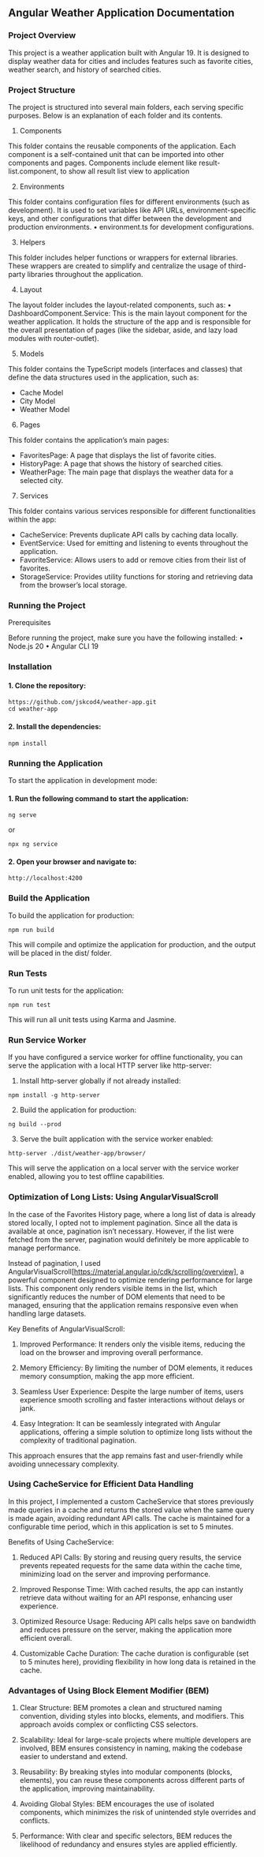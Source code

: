 ## Angular Weather Application Documentation

### Project Overview

This project is a weather application built with Angular 19. It is designed to display weather data for cities and includes features such as favorite cities, weather search, and history of searched cities.

###  Project Structure

The project is structured into several main folders, each serving specific purposes. Below is an explanation of each folder and its contents.

1. Components

This folder contains the reusable components of the application. Each component is a self-contained unit that can be imported into other components and pages. Components include element like result-list.component, to show all result list view to application

2. Environments

This folder contains configuration files for different environments (such as development). It is used to set variables like API URLs, environment-specific keys, and other configurations that differ between the development and production environments.
• environment.ts for development configurations.

3. Helpers

This folder includes helper functions or wrappers for external libraries. These wrappers are created to simplify and centralize the usage of third-party libraries throughout the application.

4. Layout

The layout folder includes the layout-related components, such as:
• DashboardComponent.Service: This is the main layout component for the weather application. It holds the structure of the app and is responsible for the overall presentation of pages (like the sidebar, aside, and lazy load modules with router-outlet).

5. Models

This folder contains the TypeScript models (interfaces and classes) that define the data structures used in the application, such as:
- Cache Model
- City Model
- Weather Model

6. Pages

This folder contains the application’s main pages:
- FavoritesPage: A page that displays the list of favorite cities.
- HistoryPage: A page that shows the history of searched cities.
- WeatherPage: The main page that displays the weather data for a selected city.

7. Services

This folder contains various services responsible for different functionalities within the app:
- CacheService: Prevents duplicate API calls by caching data locally.
- EventService: Used for emitting and listening to events throughout the application.
- FavoriteService: Allows users to add or remove cities from their list of favorites.
- StorageService: Provides utility functions for storing and retrieving data from the browser’s local storage.

### Running the Project

Prerequisites

Before running the project, make sure you have the following installed:
• Node.js 20
• Angular CLI 19

### Installation

#### 1. Clone the repository:

```
https://github.com/jskcod4/weather-app.git
cd weather-app
```

#### 2.	Install the dependencies:

```
npm install
```

### Running the Application

To start the application in development mode:

#### 1. Run the following command to start the application:

```
ng serve
```
or
```
npx ng service
```

#### 2. Open your browser and navigate to:

```http://localhost:4200```

### Build the Application

To build the application for production:

```
npm run build
```

This will compile and optimize the application for production, and the output will be placed in the dist/ folder.

### Run Tests

To run unit tests for the application:

```
npm run test
```

This will run all unit tests using Karma and Jasmine.

### Run Service Worker

If you have configured a service worker for offline functionality, you can serve the application with a local HTTP server like http-server: 

1. Install http-server globally if not already installed:

```
npm install -g http-server
```

2.	Build the application for production:

```
ng build --prod
```

3.	Serve the built application with the service worker enabled:

```
http-server ./dist/weather-app/browser/
```

This will serve the application on a local server with the service worker enabled, allowing you to test offline capabilities.

### Optimization of Long Lists: Using AngularVisualScroll

In the case of the Favorites History page, where a long list of data is already stored locally, I opted not to implement pagination. Since all the data is available at once, pagination isn’t necessary. However, if the list were fetched from the server, pagination would definitely be more applicable to manage performance.

Instead of pagination, I used AngularVisualScroll[https://material.angular.io/cdk/scrolling/overview], a powerful component designed to optimize rendering performance for large lists. This component only renders visible items in the list, which significantly reduces the number of DOM elements that need to be managed, ensuring that the application remains responsive even when handling large datasets.

Key Benefits of AngularVisualScroll:

1.	Improved Performance: It renders only the visible items, reducing the load on the browser and improving overall performance.

2.	Memory Efficiency: By limiting the number of DOM elements, it reduces memory consumption, making the app more efficient.

3.	Seamless User Experience: Despite the large number of items, users experience smooth scrolling and faster interactions without delays or jank.

4.	Easy Integration: It can be seamlessly integrated with Angular applications, offering a simple solution to optimize long lists without the complexity of traditional pagination.

This approach ensures that the app remains fast and user-friendly while avoiding unnecessary complexity.

### Using CacheService for Efficient Data Handling

In this project, I implemented a custom CacheService that stores previously made queries in a cache and returns the stored value when the same query is made again, avoiding redundant API calls. The cache is maintained for a configurable time period, which in this application is set to 5 minutes.

Benefits of Using CacheService:

1.	Reduced API Calls: By storing and reusing query results, the service prevents repeated requests for the same data within the cache time, minimizing load on the server and improving performance.

2.	Improved Response Time: With cached results, the app can instantly retrieve data without waiting for an API response, enhancing user experience.

3.	Optimized Resource Usage: Reducing API calls helps save on bandwidth and reduces pressure on the server, making the application more efficient overall.

4.	Customizable Cache Duration: The cache duration is configurable (set to 5 minutes here), providing flexibility in how long data is retained in the cache.

### Advantages of Using Block Element Modifier (BEM)

1.	Clear Structure: BEM promotes a clean and structured naming convention, dividing styles into blocks, elements, and modifiers. This approach avoids complex or conflicting CSS selectors.

2.	Scalability: Ideal for large-scale projects where multiple developers are involved, BEM ensures consistency in naming, making the codebase easier to understand and extend.

3.	Reusability: By breaking styles into modular components (blocks, elements), you can reuse these components across different parts of the application, improving maintainability.

4.	Avoiding Global Styles: BEM encourages the use of isolated components, which minimizes the risk of unintended style overrides and conflicts.

5.	Performance: With clear and specific selectors, BEM reduces the likelihood of redundancy and ensures styles are applied efficiently.

